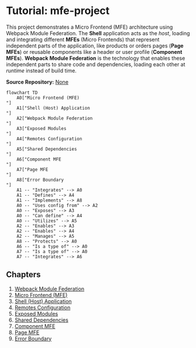 # Tutorial: mfe-project

This project demonstrates a Micro Frontend (MFE) architecture using Webpack Module Federation.
The **Shell** application acts as the _host_, loading and integrating different **MFEs**
(Micro Frontends) that represent independent parts of the application, like products or orders pages
(**Page MFEs**) or reusable components like a header or user profile (**Component MFEs**).
**Webpack Module Federation** is the technology that enables these independent parts to share code and dependencies,
loading each other at _runtime_ instead of build time.

**Source Repository:** [None](None)

```mermaid
flowchart TD
    A0["Micro Frontend (MFE)
"]
    A1["Shell (Host) Application
"]
    A2["Webpack Module Federation
"]
    A3["Exposed Modules
"]
    A4["Remotes Configuration
"]
    A5["Shared Dependencies
"]
    A6["Component MFE
"]
    A7["Page MFE
"]
    A8["Error Boundary
"]
    A1 -- "Integrates" --> A0
    A1 -- "Defines" --> A4
    A1 -- "Implements" --> A8
    A0 -- "Uses config from" --> A2
    A0 -- "Exposes" --> A3
    A0 -- "Can define" --> A4
    A0 -- "Utilizes" --> A5
    A2 -- "Enables" --> A3
    A2 -- "Enables" --> A4
    A2 -- "Manages" --> A5
    A8 -- "Protects" --> A0
    A6 -- "Is a type of" --> A0
    A7 -- "Is a type of" --> A0
    A7 -- "Integrates" --> A6
```

## Chapters

1. [Webpack Module Federation
   ](01_webpack_module_federation_.md)
2. [Micro Frontend (MFE)
   ](02_micro_frontend__mfe__.md)
3. [Shell (Host) Application
   ](03_shell__host__application_.md)
4. [Remotes Configuration
   ](04_remotes_configuration_.md)
5. [Exposed Modules
   ](05_exposed_modules_.md)
6. [Shared Dependencies
   ](06_shared_dependencies_.md)
7. [Component MFE
   ](07_component_mfe_.md)
8. [Page MFE
   ](08_page_mfe_.md)
9. [Error Boundary
   ](09_error_boundary_.md)
